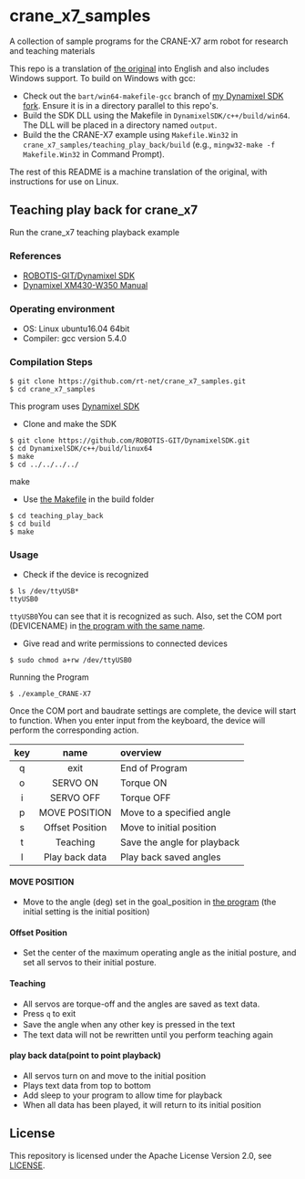# crane_x7_samples
A collection of sample programs for the CRANE-X7 arm robot for research and teaching materials

This repo is a translation of [the original](https://github.com/rt-net/crane_x7_samples) into English and also includes Windows support. To build on Windows with gcc:

- Check out the `bart/win64-makefile-gcc` branch of [my Dynamixel SDK fork](https://github.com/trzy/DynamixelSDK). Ensure it is in a directory parallel to this repo's.
- Build the SDK DLL using the Makefile in `DynamixelSDK/c++/build/win64`. The DLL will be placed in a directory named `output`.
- Build the the CRANE-X7 example using `Makefile.Win32` in `crane_x7_samples/teaching_play_back/build` (e.g., `mingw32-make -f Makefile.Win32` in Command Prompt).

The rest of this README is a machine translation of the original, with instructions for use on Linux.

## Teaching play back for crane_x7
Run the crane_x7 teaching playback example
### References
 * [ROBOTIS-GIT/Dynamixel SDK](https://github.com/ROBOTIS-GIT/DynamixelSDK)
 * [Dynamixel XM430-W350 Manual](http://www.besttechnology.co.jp/modules/knowledge/?Dynamixel%20XM430-W350)

### Operating environment
 * OS: Linux ubuntu16.04 64bit
 * Compiler: gcc version 5.4.0
 
### Compilation Steps
   ```
   $ git clone https://github.com/rt-net/crane_x7_samples.git 
   $ cd crane_x7_samples  
   ```
  This program uses [Dynamixel SDK](https://github.com/ROBOTIS-GIT/DynamixelSDK)  
   * Clone and make the SDK  
   ``` 
   $ git clone https://github.com/ROBOTIS-GIT/DynamixelSDK.git 
   $ cd DynamixelSDK/c++/build/linux64
   $ make
   $ cd ../../../../
   ```
   make
   * Use [the Makefile](./teaching_play_back/build/Makefile.Win32) in the build folder
   ```
   $ cd teaching_play_back  
   $ cd build 
   $ make
   ```

### Usage
   * Check if the device is recognized
   ```
   $ ls /dev/ttyUSB*  
   ttyUSB0
   ```
   `ttyUSB0`You can see that it is recognized as such. Also, set the COM port (DEVICENAME) in [the program with the same name](./teaching_play_back/example_CRANE-X7.cpp).
   * Give read and write permissions to connected devices
   ```
   $ sudo chmod a+rw /dev/ttyUSB0 
   ```
   Running the Program
   ```
   $ ./example_CRANE-X7 
   ```
   Once the COM port and baudrate settings are complete, the device will start to function. When you enter input from the keyboard, the device will perform the corresponding action.

   | key | name | overview |
   |:---:|:---:|:---|
   |q| exit | End of Program |
   |o| SERVO ON | Torque ON |
   |i| SERVO OFF | Torque OFF |
   |p| MOVE POSITION | Move to a specified angle |
   |s| Offset Position | Move to initial position |
   |t| Teaching | Save the angle for playback |
   |l| Play back data | Play back saved angles |
   
   #### MOVE POSITION   
   * Move to the angle (deg) set in the goal_position in [the program](./teaching_play_back/example_CRANE-X7.cpp) (the initial setting is the initial position)
    
   #### Offset Position  
   * Set the center of the maximum operating angle as the initial posture, and set all servos to their initial posture.
    
   #### Teaching   
   * All servos are torque-off and the angles are saved as text data. 
   * Press `q` to exit  
   * Save the angle when any other key is pressed in the text　　
   * The text data will not be rewritten until you perform teaching again
    
   #### play back data(point to point playback)   
   * All servos turn on and move to the initial position   
   * Plays text data from top to bottom   
   * Add sleep to your program to allow time for playback   
   * When all data has been played, it will return to its initial position
    
## License

This repository is licensed under the Apache License Version 2.0, see [LICENSE](./LICENSE).
